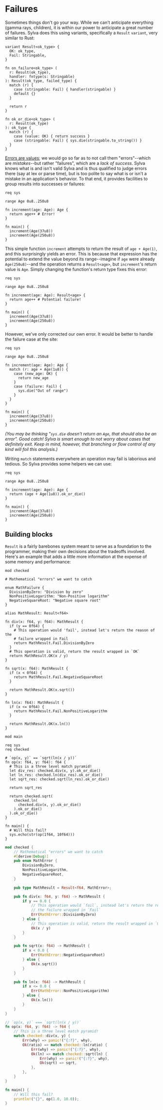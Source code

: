 # Failures

Sometimes things don't go your way. While we can't anticipate everything (gamma
rays, children), it is within our power to anticipate a great number of
failures. Sylva does this using variants, specifically a `Result` `variant`,
very similar to Rust:

```sylva
variant Result<ok_type> {
  OK: ok_type,
  Fail: Stringable,
}

fn on_failure<ok_type> (
  r: Result(ok_type),
  handler: fntype(s: Stringable)
): Result(ok_type, failed_type) {
  match (r) {
    case (stringable: Fail) { handler(stringable) }
    default {}
  }

  return r
}

fn ok_or_die<ok_type> (
  r: Result(ok_type)
): ok_type {
  match (r) {
    case (value: OK) { return success }
    case (stringable: Fail) { sys.die(stringable.to_string()) }
  }
}
```

[Errors are values](https://blog.golang.org/errors-are-values); we would go so
far as to not call them "errors"--which are *mistakes*--but rather "failures",
which are a *lack of success*. Sylva knows what is and isn't valid Sylva and is
thus qualified to judge errors there (say at lex or parse time), but is too
polite to say what is or isn't a mistake in an application's behavior. To that
end, it provides facilities to group results into successes or failures:

```sylva
req sys

range Age 0u8..250u8

fn increment(age: Age): Age {
  return age++ # Error!
}

fn main() {
  increment(Age(37u8))
  increment(Age(250u8))
}
```

This simple function `increment` attempts to return the result of `age +
Age(1)`, and this surprisingly yields an error. This is because that expression
has the potential to extend the value beyond its range--imagine if `age` were
already `Age(250u8)`--and the operation returns a `Result<age>`, but
`increment`'s return value is `Age`. Simply changing the function's return type
fixes this error:

```sylva
req sys

range Age 0u8..250u8

fn increment(age: Age): Result<age> {
  return age++ # Potential failure!
}

fn main() {
  increment(Age(37u8))
  increment(Age(250u8))
}
```

However, we've only corrected our own error. It would be better to handle the
failure case at the site:

```sylva
req sys

range Age 0u8..250u8

fn increment(age: Age): Age {
  match (r: age + Age(1u8)) {
    case (new_age: OK) {
      return new_age
    }
    case (failure: Fail) {
      sys.die("Out of range")
    }
  }
}

fn main() {
  increment(Age(37u8))
  increment(Age(250u8))
}
```

_(You may be thinking "`sys.die` doesn't return an `Age`, that should also be an
error". Good catch! Sylva is smart enough to not worry about cases that
definitely exit. Keep in mind, however, that branching or flow control of any
kind will foil this analysis.)_

Writing `match` statements everywhere an operation may fail is laborious and
tedious. So Sylva provides some helpers we can use:

```sylva
req sys

range Age 0u8..250u8

fn increment(age: Age): Age {
  return (age + Age(1u8)).ok_or_die()
}

fn main() {
  increment(Age(37u8))
  increment(Age(250u8))
}
```

## Building blocks

`Result` is a fairly barebones system meant to serve as a foundation to the
programmer, making their own decisions about the tradeoffs involved. Here's an
example that adds a little more information at the expense of some memory and
performance:

```sylva
mod checked

# Mathematical "errors" we want to catch

enum MathFailure {
  DivisionByZero: "Division by zero"
  NonPositiveLogarithm: "Non-Positive logarithm"
  NegativeSquareRoot: "Negative square root"
}

alias MathResult: Result<f64>

fn div(x: f64, y: f64): MathResult {
  if (y == 0f64) {
    # This operation would 'fail', instead let's return the reason of the
    # failure wrapped in Fail
    return MathResult.Fail.DivisionByZero
  }
  # This operation is valid, return the result wrapped in `OK`
  return MathResult.OK(x / y)
}

fn sqrt(x: f64): MathResult {
  if (x < 0f64) {
    return MathResult.Fail.NegativeSquareRoot
  }

  return MathResult.OK(x.sqrt())
}

fn ln(x: f64): MathResult {
  if (x <= 0f64) {
    return MathResult.Fail.NonPositiveLogarithm
  }

  return MathResult.OK(x.ln())
}

mod main

req sys
req checked

# `op(x, y)` == `sqrt(ln(x / y))`
fn op(x: f64, y: f64): f64 {
  # This is a three level match pyramid!
  let div_res: checked.div(x, y).ok_or_die()
  let ln_res: checked.ln(div_res).ok_or_die()
  let sqrt_res: checked.sqrt(ln_res).ok_or_die()

  return sqrt_res

  return checked.sqrt(
    checked.ln(
      checked.div(x, y).ok_or_die()
    ).ok_or_die()
  ).ok_or_die()
}

fn main() {
  # Will this fail?
  sys.echo(str(op(1f64, 10f64)))
}
```

```rust
mod checked {
    // Mathematical "errors" we want to catch
    #[derive(Debug)]
    pub enum MathError {
        DivisionByZero,
        NonPositiveLogarithm,
        NegativeSquareRoot,
    }

    pub type MathResult = Result<f64, MathError>;

    pub fn div(x: f64, y: f64) -> MathResult {
        if y == 0.0 {
            // This operation would `fail`, instead let's return the reason of
            // the failure wrapped in `Fail`
            Err(MathError::DivisionByZero)
        } else {
            // This operation is valid, return the result wrapped in `Ok`
            Ok(x / y)
        }
    }

    pub fn sqrt(x: f64) -> MathResult {
        if x < 0.0 {
            Err(MathError::NegativeSquareRoot)
        } else {
            Ok(x.sqrt())
        }
    }

    pub fn ln(x: f64) -> MathResult {
        if x <= 0.0 {
            Err(MathError::NonPositiveLogarithm)
        } else {
            Ok(x.ln())
        }
    }
}

// `op(x, y)` === `sqrt(ln(x / y))`
fn op(x: f64, y: f64) -> f64 {
    // This is a three level match pyramid!
    match checked::div(x, y) {
        Err(why) => panic!("{:?}", why),
        Ok(ratio) => match checked::ln(ratio) {
            Err(why) => panic!("{:?}", why),
            Ok(ln) => match checked::sqrt(ln) {
                Err(why) => panic!("{:?}", why),
                Ok(sqrt) => sqrt,
            },
        },
    }
}

fn main() {
    // Will this fail?
    println!("{}", op(1.0, 10.0));
}
```
